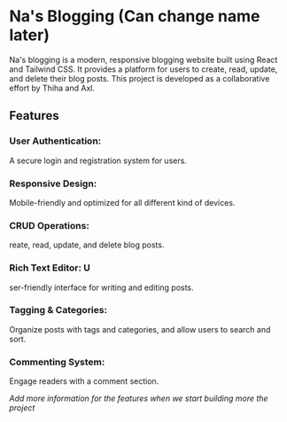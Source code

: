 # Na's Blogging (Can change name later)
Na's blogging is a modern, responsive blogging website built using React and Tailwind CSS. It provides a platform for users to create, read, update, and delete their blog posts. This project is developed as a collaborative effort by Thiha and Axl.

## Features
### User Authentication: 
A secure login and registration system for users.
### Responsive Design: 
Mobile-friendly and optimized for all different kind of devices.
### CRUD Operations: 
reate, read, update, and delete blog posts.
### Rich Text Editor: U
ser-friendly interface for writing and editing posts.
### Tagging & Categories: 
Organize posts with tags and categories, and allow users to search and sort.
### Commenting System: 
Engage readers with a comment section.


_Add more information for the features when we start building more the project_